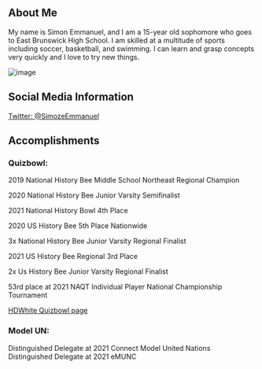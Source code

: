 ## About Me

My name is Simon Emmanuel, and I am a 15-year old sophomore who goes to East Brunswick High School. I am skilled at a multitude of sports including soccer, basketball, and swimming. I can learn and grasp concepts very quickly and I love to try new things.

![image](https://user-images.githubusercontent.com/67479795/121962485-cc08f800-cd36-11eb-8a2c-4ed8cced66a5.png)

## Social Media Information

[Twitter: @SimozeEmmanuel](https://twitter.com/SimozeEmmanuel)
## Accomplishments

### Quizbowl: 

2019 National History Bee Middle School Northeast Regional Champion

2020 National History Bee Junior Varsity Semifinalist
 
2021 National History Bowl 4th Place

2020 US History Bee 5th Place Nationwide

3x National History Bee Junior Varsity Regional Finalist

2021 US History Bee Regional 3rd Place
 
2x Us History Bee Junior Varsity Regional Finalist

53rd place at 2021 NAQT Individual Player National Championship Tournament

[HDWhite Quizbowl page](https://hdwhite.org/qb/stats/player/Simon+Emmanuel)

### Model UN:

Distinguished Delegate at 2021 Connect Model United Nations
Distinguished Delegate at 2021 eMUNC

